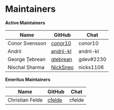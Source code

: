 Maintainers
===========

**Active Maintainers**

| Name           | GitHub | Chat |
|----------------|--------|-----|
| Conor Svensson | [conor10][conor10] | conor10 |
| Andrii | [andrii-kl][andrii-kl] | andrii-kl |
| George Ţebrean | [gtebrean][gtebrean] | gdev#2230 |
| Nischal Sharma | [NickSneo][NickSneo] | nicks1106 |



[conor10]: https://github.com/conor10
[gtebrean]: https://github.com/gtebrean
[NickSneo]: https://github.com/NickSneo
[andrii-kl]: https://github.com/andrii-kl



**Emeritus Maintainers**

| Name | GitHub           | Chat |
|------|------------------|------|
|Christian Felde | [cfelde][cfelde] | cfelde |

[cfelde]: https://github.com/cfelde
